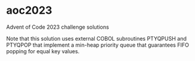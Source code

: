 # aoc2023
Advent of Code 2023 challenge solutions

Note that this solution uses external COBOL subroutines PTYQPUSH and PTYQPOP that implement a min-heap priority queue that guarantees FIFO popping for equal key values.
